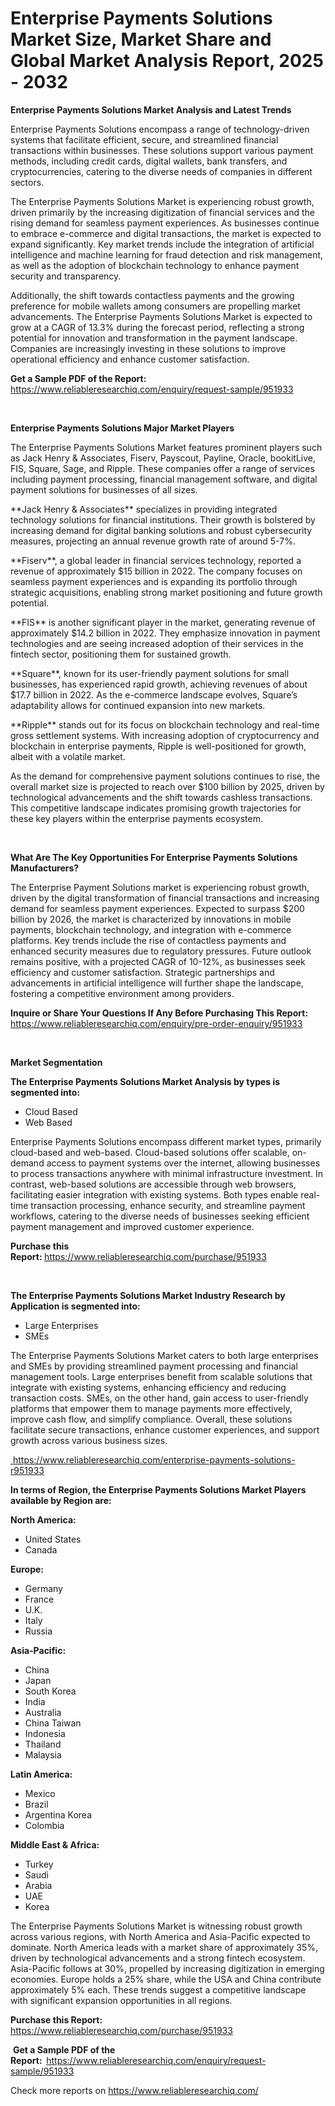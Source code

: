 <p><h1>Enterprise Payments Solutions Market Size, Market Share and Global Market Analysis Report, 2025 - 2032</h1></p><p><strong>Enterprise Payments Solutions Market Analysis and Latest Trends</strong></p>
<p><p>Enterprise Payments Solutions encompass a range of technology-driven systems that facilitate efficient, secure, and streamlined financial transactions within businesses. These solutions support various payment methods, including credit cards, digital wallets, bank transfers, and cryptocurrencies, catering to the diverse needs of companies in different sectors.</p><p>The Enterprise Payments Solutions Market is experiencing robust growth, driven primarily by the increasing digitization of financial services and the rising demand for seamless payment experiences. As businesses continue to embrace e-commerce and digital transactions, the market is expected to expand significantly. Key market trends include the integration of artificial intelligence and machine learning for fraud detection and risk management, as well as the adoption of blockchain technology to enhance payment security and transparency.</p><p>Additionally, the shift towards contactless payments and the growing preference for mobile wallets among consumers are propelling market advancements. The Enterprise Payments Solutions Market is expected to grow at a CAGR of 13.3% during the forecast period, reflecting a strong potential for innovation and transformation in the payment landscape. Companies are increasingly investing in these solutions to improve operational efficiency and enhance customer satisfaction.</p></p>
<p><strong>Get a Sample PDF of the Report:&nbsp;</strong> <a href="https://www.reliableresearchiq.com/enquiry/request-sample/951933?utm_campaign=2752&utm_medium=2&utm_source=Github&utm_content=ia&utm_term=06032025&utm_id=enterprise-payments-solutions">https://www.reliableresearchiq.com/enquiry/request-sample/951933</a></p>
<p>&nbsp;</p>
<p><strong>Enterprise Payments Solutions Major Market Players</strong></p>
<p><p>The Enterprise Payments Solutions Market features prominent players such as Jack Henry & Associates, Fiserv, Payscout, Payline, Oracle, bookitLive, FIS, Square, Sage, and Ripple. These companies offer a range of services including payment processing, financial management software, and digital payment solutions for businesses of all sizes.</p><p>**Jack Henry & Associates** specializes in providing integrated technology solutions for financial institutions. Their growth is bolstered by increasing demand for digital banking solutions and robust cybersecurity measures, projecting an annual revenue growth rate of around 5-7%. </p><p>**Fiserv**, a global leader in financial services technology, reported a revenue of approximately $15 billion in 2022. The company focuses on seamless payment experiences and is expanding its portfolio through strategic acquisitions, enabling strong market positioning and future growth potential.</p><p>**FIS** is another significant player in the market, generating revenue of approximately $14.2 billion in 2022. They emphasize innovation in payment technologies and are seeing increased adoption of their services in the fintech sector, positioning them for sustained growth.</p><p>**Square**, known for its user-friendly payment solutions for small businesses, has experienced rapid growth, achieving revenues of about $17.7 billion in 2022. As the e-commerce landscape evolves, Square’s adaptability allows for continued expansion into new markets.</p><p>**Ripple** stands out for its focus on blockchain technology and real-time gross settlement systems. With increasing adoption of cryptocurrency and blockchain in enterprise payments, Ripple is well-positioned for growth, albeit with a volatile market.</p><p>As the demand for comprehensive payment solutions continues to rise, the overall market size is projected to reach over $100 billion by 2025, driven by technological advancements and the shift towards cashless transactions. This competitive landscape indicates promising growth trajectories for these key players within the enterprise payments ecosystem.</p></p>
<p>&nbsp;</p>
<p><strong>What Are The Key Opportunities For Enterprise Payments Solutions Manufacturers?</strong></p>
<p><p>The Enterprise Payment Solutions market is experiencing robust growth, driven by the digital transformation of financial transactions and increasing demand for seamless payment experiences. Expected to surpass $200 billion by 2026, the market is characterized by innovations in mobile payments, blockchain technology, and integration with e-commerce platforms. Key trends include the rise of contactless payments and enhanced security measures due to regulatory pressures. Future outlook remains positive, with a projected CAGR of 10-12%, as businesses seek efficiency and customer satisfaction. Strategic partnerships and advancements in artificial intelligence will further shape the landscape, fostering a competitive environment among providers.</p></p>
<p><strong>Inquire or Share Your Questions If Any Before Purchasing This Report:</strong> <a href="https://www.reliableresearchiq.com/enquiry/pre-order-enquiry/951933?utm_campaign=2752&utm_medium=2&utm_source=Github&utm_content=ia&utm_term=06032025&utm_id=enterprise-payments-solutions">https://www.reliableresearchiq.com/enquiry/pre-order-enquiry/951933</a></p>
<p>&nbsp;</p>
<p><strong>Market Segmentation</strong></p>
<p><strong>The Enterprise Payments Solutions Market Analysis by types is segmented into:</strong></p>
<p><ul><li>Cloud Based</li><li>Web Based</li></ul></p>
<p><p>Enterprise Payments Solutions encompass different market types, primarily cloud-based and web-based. Cloud-based solutions offer scalable, on-demand access to payment systems over the internet, allowing businesses to process transactions anywhere with minimal infrastructure investment. In contrast, web-based solutions are accessible through web browsers, facilitating easier integration with existing systems. Both types enable real-time transaction processing, enhance security, and streamline payment workflows, catering to the diverse needs of businesses seeking efficient payment management and improved customer experience.</p></p>
<p><strong>Purchase this Report:&nbsp;</strong><a href="https://www.reliableresearchiq.com/purchase/951933?utm_campaign=2752&utm_medium=2&utm_source=Github&utm_content=ia&utm_term=06032025&utm_id=enterprise-payments-solutions">https://www.reliableresearchiq.com/purchase/951933</a></p>
<p>&nbsp;</p>
<p><strong>The Enterprise Payments Solutions Market Industry Research by Application is segmented into:</strong></p>
<p><ul><li>Large Enterprises</li><li>SMEs</li></ul></p>
<p><p>The Enterprise Payments Solutions Market caters to both large enterprises and SMEs by providing streamlined payment processing and financial management tools. Large enterprises benefit from scalable solutions that integrate with existing systems, enhancing efficiency and reducing transaction costs. SMEs, on the other hand, gain access to user-friendly platforms that empower them to manage payments more effectively, improve cash flow, and simplify compliance. Overall, these solutions facilitate secure transactions, enhance customer experiences, and support growth across various business sizes.</p></p>
<p><a href="https://www.reliableresearchiq.com/enterprise-payments-solutions-r951933?utm_campaign=2752&utm_medium=2&utm_source=Github&utm_content=ia&utm_term=06032025&utm_id=enterprise-payments-solutions">&nbsp;https://www.reliableresearchiq.com/enterprise-payments-solutions-r951933</a></p>
<p><strong>In terms of Region, the Enterprise Payments Solutions Market Players available by Region are:</strong></p>
<p>
    <p> <strong> North America: </strong>
        <ul>
            <li>United States</li>
            <li>Canada</li>
        </ul>
        </p> 
    <p> <strong> Europe: </strong>
        <ul>
            <li>Germany</li>
            <li>France</li>
            <li>U.K.</li>
            <li>Italy</li>
            <li>Russia</li>
        </ul>
        </p> 
    <p> <strong> Asia-Pacific: </strong>
        <ul>
            <li>China</li>
            <li>Japan</li>
            <li>South Korea</li>
            <li>India</li>
            <li>Australia</li>
            <li>China Taiwan</li>
            <li>Indonesia</li>
            <li>Thailand</li>
            <li>Malaysia</li>
        </ul>
        </p> 
    <p> <strong> Latin America: </strong>
        <ul>
            <li>Mexico</li>
            <li>Brazil</li>
            <li>Argentina Korea</li>
            <li>Colombia</li>
        </ul>
        </p> 
    <p> <strong> Middle East & Africa: </strong>
        <ul>
            <li>Turkey</li>
            <li>Saudi</li>
            <li>Arabia</li>
            <li>UAE</li>
            <li>Korea</li>
        </ul>
    </p>
    </p>
<p><p>The Enterprise Payments Solutions Market is witnessing robust growth across various regions, with North America and Asia-Pacific expected to dominate. North America leads with a market share of approximately 35%, driven by technological advancements and a strong fintech ecosystem. Asia-Pacific follows at 30%, propelled by increasing digitization in emerging economies. Europe holds a 25% share, while the USA and China contribute approximately 5% each. These trends suggest a competitive landscape with significant expansion opportunities in all regions.</p></p>
<p><strong>Purchase this Report: </strong><a href="https://www.reliableresearchiq.com/purchase/951933?utm_campaign=2752&utm_medium=2&utm_source=Github&utm_content=ia&utm_term=06032025&utm_id=enterprise-payments-solutions">https://www.reliableresearchiq.com/purchase/951933</a></p>
<p>&nbsp;<strong>Get a Sample PDF of the Report:&nbsp;&nbsp;</strong><a href="https://www.reliableresearchiq.com/enquiry/request-sample/951933?utm_campaign=2752&utm_medium=2&utm_source=Github&utm_content=ia&utm_term=06032025&utm_id=enterprise-payments-solutions">https://www.reliableresearchiq.com/enquiry/request-sample/951933</a></p>
<p><strong></strong></p>
<p>Check more reports on <a href="https://www.reliableresearchiq.com/?utm_campaign=2752&utm_medium=2&utm_source=Github&utm_content=ia&utm_term=06032025&utm_id=enterprise-payments-solutions">https://www.reliableresearchiq.com/</a></p>